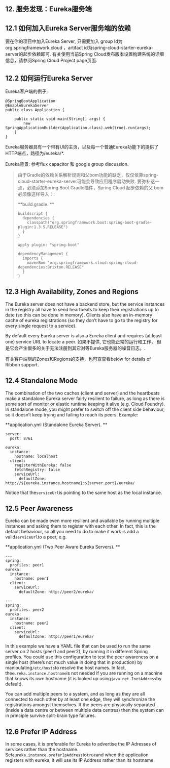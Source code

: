 ## 12. 服务发现：Eureka服务端

## 12.1 如何加入Eureka Server服务端的依赖

要在你的项目中加入Eureka Server, 只需要加入 group Id为org.springframework.cloud ，artifact id为spring-cloud-starter-eureka-server的起步依赖即可. 有关使用当前Spring Cloud发布版本设置构建系统的详细信息，请参阅Spring Cloud Project page页面.

## 12.2 如何运行Eureka Server

Eureka客户端的例子;

    @SpringBootApplication
    @EnableEurekaServer
    public class Application {
    
        public static void main(String[] args) {
            new SpringApplicationBuilder(Application.class).web(true).run(args);
        }
    }
    

Eureka服务器具有一个带有UI的主页，以及每一个普通Eureka功能下的提供了HTTP端点，路径为/eureka/*.

Eureka背景: 参考flux capacitor 和 google group discussion.

> 由于Gradle的依赖关系解析规则和父bom功能的缺乏，仅仅依靠spring-cloud-starter-eureka-server可能会导致应用程序启动失败. 要弥补这一点，必须添加Spring Boot Gradle插件，Spring Cloud 起步依赖的父 bom必须像这样导入：:
> 
> **build.gradle. **
> 
>     buildscript {
>       dependencies {
>         classpath("org.springframework.boot:spring-boot-gradle-plugin:1.3.5.RELEASE")
>       }
>     }
>     
>     apply plugin: "spring-boot"
>     
>     dependencyManagement {
>       imports {
>         mavenBom "org.springframework.cloud:spring-cloud-dependencies:Brixton.RELEASE"
>       }
>     }
>     

## 12.3 High Availability, Zones and Regions

The Eureka server does not have a backend store, but the service instances in the registry all have to send heartbeats to keep their registrations up to date \(so this can be done in memory\). Clients also have an in-memory cache of eureka registrations \(so they don’t have to go to the registry for every single request to a service\).

By default every Eureka server is also a Eureka client and requires \(at least one\) service URL to locate a peer. 如果不提供, 它也能正常的运行和工作， 但是它会产生很多的关于无法注册到其它对等Eureka服务器的噪音日志。.

有关客户端侧的Zones和Regions的支持，也可查查看below for details of Ribbon support.

## 12.4 Standalone Mode

The combination of the two caches \(client and server\) and the heartbeats make a standalone Eureka server fairly resilient to failure, as long as there is some sort of monitor or elastic runtime keeping it alive \(e.g. Cloud Foundry\). In standalone mode, you might prefer to switch off the client side behaviour, so it doesn’t keep trying and failing to reach its peers. Example:

**application.yml \(Standalone Eureka Server\). **

    server:
      port: 8761
    
    eureka:
      instance:
        hostname: localhost
      client:
        registerWithEureka: false
        fetchRegistry: false
        serviceUrl:
          defaultZone: http://${eureka.instance.hostname}:${server.port}/eureka/
    

Notice that the`serviceUrl`is pointing to the same host as the local instance.

## 12.5 Peer Awareness

Eureka can be made even more resilient and available by running multiple instances and asking them to register with each other. In fact, this is the default behaviour, so all you need to do to make it work is add a valid`serviceUrl`to a peer, e.g.

**application.yml \(Two Peer Aware Eureka Servers\). **

    ---
    spring:
      profiles: peer1
    eureka:
      instance:
        hostname: peer1
      client:
        serviceUrl:
          defaultZone: http://peer2/eureka/
    
    ---
    spring:
      profiles: peer2
    eureka:
      instance:
        hostname: peer2
      client:
        serviceUrl:
          defaultZone: http://peer1/eureka/
    

In this example we have a YAML file that can be used to run the same server on 2 hosts \(peer1 and peer2\), by running it in different Spring profiles. You could use this configuration to test the peer awareness on a single host \(there’s not much value in doing that in production\) by manipulating`/etc/hosts`to resolve the host names. In fact, the`eureka.instance.hostname`is not needed if you are running on a machine that knows its own hostname \(it is looked up using`java.net.InetAddress`by default\).

You can add multiple peers to a system, and as long as they are all connected to each other by at least one edge, they will synchronize the registrations amongst themselves. If the peers are physically separated \(inside a data centre or between multiple data centres\) then the system can in principle survive split-brain type failures.

## 12.6 Prefer IP Address

In some cases, it is preferable for Eureka to advertise the IP Adresses of services rather than the hostname. Set`eureka.instance.preferIpAddress`to`true`and when the application registers with eureka, it will use its IP Address rather than its hostname.